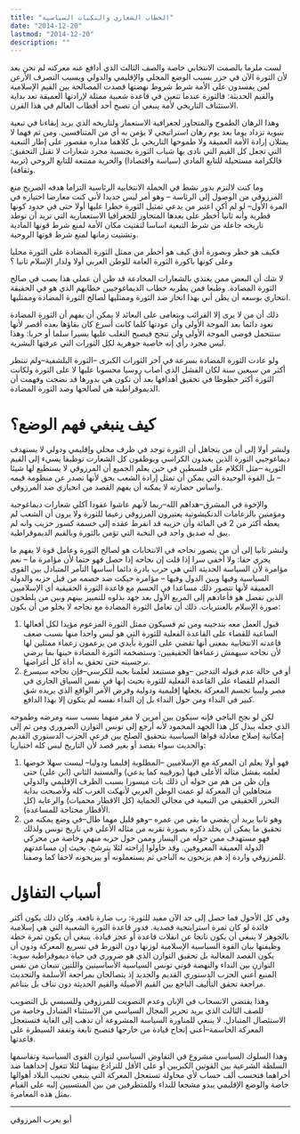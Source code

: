 ```yaml
---
title: "الخطاب الشعاري والنكبات السياسية"
date: "2014-12-20"
lastmod: "2014-12-20"
description: ""
---
```

لست ملزما بالصمت الانتخابي خاصة والصف الثالث الذي أدافع عنه معركته لم تحن بعد لأن الثورة الآن في جزر بسبب الوضع المحلي والإقليمي والدولي وبسبب التصرف الأرعن لمن يفسدون على الأمة شرط شروط نهضتها قصدت المصالحة بين القيم الإسلامية والقيم الحديثة: فالثورة عندما تتعين في قاعدة شعبية ممثلة لإرادتها العميقة تعد بداية الاستئناف التاريخي لأمة ينبغي أن تصبح أحد أقطاب العالم في هذا القرن.

وهذا الرهان الطموح والمتجاوز لجغرافية الاستعمار ولتاريخه الذي يريد إبقاءنا في تبعية بنيوية تزداد يوما بعد يوم رهان استراتيجي لا يؤمن به أي من المتنافسين. ومن ثم فهما لا يمثلان إرادة الأمة العميقة ولا طموحها التاريخي بل كلاهما مداره مقصور على إطار التبعية التي تجعل كل القيم التي نادى بها شباب الثورة بجنسية مجرد شعارات لا تقبل التحقيق: فالكرامة مستحيلة للتابع المادي (سياسة واقتصادا) والحرية ممتنعة للتابع الروحي (تربية وثقافة).

وما كنت لالتزم بدور نشط في الحملة الانتخابية الرئاسية التزاما هدفه الصريح منع المرزوقي من الوصول إلى الرئاسة – وهو أمر ليس جديدا لأني كنت معارضا اختياره في المرة الأول– لو لم أكن اعتبر من يدعي تمثيل الثورة خطرا عليها أولا حتى في حدود كونها قطرية وأنه ثانيا أخطر على بعدها المتجاوز للجغرافيا الاستعمارية التي تريد أن توطد تاريخه جاعلة من شرط التبعية اساسا لتفتيت مكان الأمة لمنع شرط قوتها المادية وتشتيت زمانها لمنع شرط قوتها الروحية.

فكيف هو خطر وبصورة أدق كيف هو أخطر من ممثل الثورة المضادة على الثورة محليا وعلى كونها باكورة الثورة العامة للوطن العربي أولا ولدار الإسلام ثانيا ؟

لا شك أن البعض ممن يغتذي بالشعارات المخادعة قد ظن أن عملي هذا يصب في صالح الثورة المضادة. وطبعا فمن يطربه خطاب الديماغوجيين خطابهم الذي هو في الحقيقة انتحاري بوسعه أن يظن أني بهذا انحاز ضد الثورة وممثليها لصالح الثورة المضادة وممثليها.

ذلك أن من لا يرى إلا القرائب ويتعامى على البعائد لا يمكن أن يفهم أن الثورة المضادة تعود دائما بعد الموجة الأولى وأن عودتها كلما كانت أسرع كان بقاؤها بعده أقصر لأنها ستتحمل فوضى الموجة الأولى ولن تنجح فيصبح التغلب عليها يسيرا سلما أو حربا: وهذا ليس مجرد رأي إنه خاصية جوهرية لكل الثورات التي عرفتها البشرية.

ولو عادت الثورة المضادة بسرعة في آخر الثورات الكبرى –الثورة البلشفية–ولم تنتظر أكثر من سبعين سنة لكان الفشل الذي أصاب روسيا محسوبا عليها لا على الثورة ولكانت الثورة أكثر حظوظا في تحقيق أهدافها بعد أن تكون هي بدورها قد نضجت وفهمت أن الديموقراطية هي لصالحها وضد الثورة المضادة.

# كيف ينبغي فهم الوضع؟

ولنشر أولا إلى أن من يتجاهل أن الثورة توجد في ظرف محلي وإقليمي ودولي لا يستهدف ديماغوجيي الثورة الذين يعبدون الكراسي ويوظفون كل الشعارت توظيفا يسيء إلى القيم الثورية –مثل الكلام على فلسطين في حين يعلم الجميع أن المرزوقي لا يستطيع لها شيئا – بل القوة الوحيدة التي يمكن أن تمثل إرادة الشعب بحق لأنها تصدر عن منظومة قيمه واساس حضارته لا يمكنه أن يفهم القصد من انحيازي ضد المرزوقي.

والإخوة في المشرق–هداهم الله–ربما لأنهم عاشوا عقودا آكلي شعارات ديماغوجية ومؤمنين بالزعامات الدنكيشوتية يعتبرون المرزوقي زعيما للثورة ولا يرون أن الشعب لم يعطه أكثر من 2 في المائة وأن حزيبه قد انفرط عقده إلى خسمة كسور حزيب وانه لم يبق له صديق واحد في النخبة التي تؤمن بالثورة وبالقيم الديموقراطية.

ولنشر ثانيا إلى أن من يتصور نجاحه في الانتخابات هو لصالح الثورة وعامل قوة لا يفهم ما يجري حقا: ولا أخفي سرا إذا قلت إن نجاحه إذا حصل فهو حتما لأن مؤامرة ما – نعم مؤامرة لأن السياسة الحديثة التي هي حرب بادرة دائما أساسها التآمر المتبادل بين القوى السياسية وفيها وبين الدول وفيها – مؤامرة حيكت ضد خصمه من قبل حزبه والدولة العميقة لأنها تتصور ذلك مساعدا في الحسم مع قاعدة الثورة الحقيقية أي الإسلاميين الذين تفضل هو فأعادهم إلى المربع الأول بعد جهد بذلوه للتمييز بينهم وبين من يلطخون صورة الإسلام بالعنتريات. ذلك أن تعامل الثورة المضادة مع نجاحه لا يخلو من أن يكون:

1. قبول العمل معه بتدجينه ومن ثم فسيكون ممثل الثورة المزعوم مؤيدا لكل أفعالها الساعية للقضاء على القاعدة الفعلية للثورة التي هو ليس واحدا منها بسبب ضعف قاعدته الانتخابية بمعنى أنها تقضي على الثورة بأيدي من يزعمون زعماء ممثلين لها لأن نجاحه سيهمش زعماءها الحقيقيين: وستضخمه الثورة المضادة حينها بما يرضي نرجسيته حتى تحقق به أداة كل أغراضها.
2. أو في حالة عدم قبوله التدجين –وهو مستبعد لعلمنا بحبه للكرسي–فإن نجاحه سيسرع الصدام للقضاء على القاعدة الفعلية للثورة بحيث إنها في نفس السياق الجاري في مصر وليبيا تحسم المعركة بجعلها إقليمية ودولية وفرض الأمر الواقع الذي يريده شق كبير في النداء ومن حول النداء بل إن النداء نفسه لم يتكون إلا بهذا الدافع.

لكن لو نجح الباجي فإنه سيكون بين أمرين لا مفر منهما بسبب سنه ومرضه وطموحه الذي جعله يبذل كل هذا الجهد المحمود لأنه أرجع إلى تونس التوازن الضروري ومن ثم إلى إمكانية إصلاح معادلة قواها السياسية بتحقيق الصلح بين فرعي الحزب الدستوري القديم والحديث سواء بقصد أو بغير قصد لأن التاريخ ليس كله اختياريا:

1. فهو أولا يعلم ان المعركة مع الإسلاميين –المطلوبة إقليميا ودوليا– ليست سهلا خوضها لعلمه بفشل مثاله الأعلى فيها (بورقيبه كما يدعي) والمستبد الثاني (ابن علي) حتى وإن ظن من هم من حوله أن ذلك بات ميسورا بسبب الظرف الإقليمي والدولي متجاهلين أن المعركة لو عمت الوطن العربي لأنهكت الغرب كله ولأصبحت بداية التحرر الحقيقي من التبعية في مجالي الحماية (كل الاقطار محميات) والرعاية (كل الأقطار محتاجة للمساعدة).
2. وهو ثانيا يريد أن يقضي ما بقي من عمره –وهو قليل مهما طال–في وضع يمكنه من تحقيق ما يمكن أن يخلد ذكره بصورة تقربه من مثاله الأعلي في تاريخ تونس ولذلك فهو مستهدف ممن حوله من اليسار وممن حول حزبه منهم وخاصة من محركي الدولة العميقة المعروفين. وقد حاولوا إزاحته لئلا يترشح. بحيث إن مساعدتهم للمرزوقي واردة إذ هم يزيحون به الباجي ثم يستعملونه أو ييزيحونه لاحقا كما وصفنا.

# أسباب التفاؤل

وفي كل الأحول فما حصل إلى حد الآن مفيد للثورة: رب ضارة نافعة. وكان ذلك يكون أكثر فائدة لو كان ثمرة استرايتجية قصدية. فدور قاعدة الثورة الشعبية التي هي إسلامية بالجوهر لا ينبغي أن يكون ناتجا عن انفلات قاعدة أو عجز قيادة. ينبغي أن يكون ثمرة خطة وظيفتها بيان القوة السياسية الإسلامية لوزنها دون التورط في تسريع المعركة ودون أن يكون القصد المغالبة بل تحقيق التوازن الذي هو ضروري في حياة ديموقراطية سوية: التوازن بين النداء والنهضة قوتي تونس السياسية الأساسيتين واللتين تنبعان من نفس المنبع أعني الحزب الدستوري القديم والجديد إذ يتصالحان بمراجعة الأسلمة والتحديث مراجعة تحقق التأليف الناجع بين القيم الأصيلة والقيم الحديثة دون تناف بل بتناغم.

وهذا يقتضي الانسحاب في الإبان وعدم التصويت للمرزوقي وللسبسي بل التصويب للصف الثالث الذي يريد تحرير المجال السياسي من الاستثناء المتبادل وخاصة من الاستئصال المتبادل. لا ينبغي للمناورة السياسة المشروعة أن تذهب إلى الغاية فتستعجل المعركة الحاسمة–أعني إنجاح قيادة من خارجها فتصبح تابعة وتفقد السيطرة على قاعدتها.

وهذا السلوك السياسي مشروع في التفاوض السياسي لتوازن القوى السياسية وتقاسمها السلطة الشرعية بين القوتين الكبريين أو على الأقل للترادع بينهما لئلا تتغول إحداهما ضد أخراهما فتحسب ألف حساب لأي محاولة تستعجل المعركة التي ينبغي تجنيب البلاد أهوالها خاصة والوضع الإقليمي يبدو مشجعا للنداء وللمتطرفين من بين المنتسبين إليه على القيام بمثل هذه المغامرة.

---

أبو يعرب المرزوقي

###